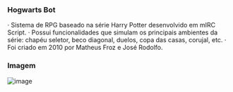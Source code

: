 ### Hogwarts Bot

· Sistema de RPG baseado na série Harry Potter desenvolvido em mIRC Script.
· Possui funcionalidades que simulam os principais ambientes da série: chapéu seletor, beco diagonal, duelos, copa das casas, corujal, etc.
· Foi criado em 2010 por Matheus Froz e José Rodolfo. 

### Imagem

![image](https://user-images.githubusercontent.com/80327029/135544917-e1a797f5-2593-4385-b6c2-7249dd6278da.png)
